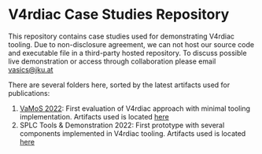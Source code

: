 # V4rdiac Case Studies Repository

This repository contains case studies used for demonstrating V4rdiac tooling.
Due to non-disclosure agreement, we can not host our source code and executable file in a third-party hosted repository.
To discuss possible live demonstration or access through collaboration please email <vasics@jku.at>

There are several folders here, sorted by the latest artifacts used for publications:

1. [VaMoS 2022](https://dl.acm.org/doi/abs/10.1145/3510466.3511273): First evaluation of V4rdiac approach with minimal tooling implementation. Artifacts used is located [here](vamos_2022)
2. SPLC Tools & Demonstration 2022: First prototype with several components implemented in V4rdiac tooling. Artifacts used is located [here](splc_tools_demo_2022)
